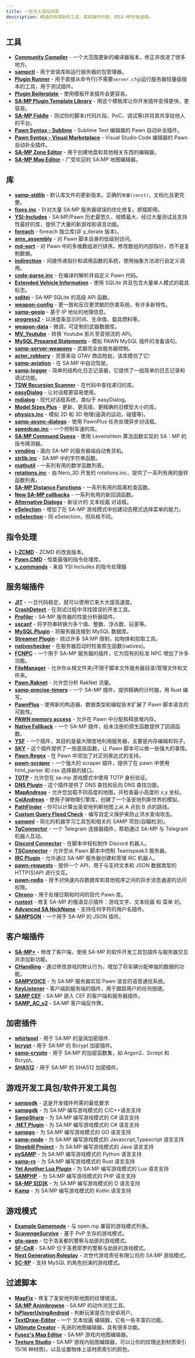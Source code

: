 ```yaml
---
title: 一些令人惊叹的库
description: 精选的有帮助的工具、库和插件列表，供SA-MP开发选择。
---
```


## 工具

- **[Community Compiler](https://github.com/pawn-lang/compiler/)** - 一个大范围更新的编译器版本，修正并改进了很多地方。
- **[sampctl](http://sampctl.com/)** - 用于安装库和运行服务器的包管理器。
- **[Plugin Runner](https://github.com/Zeex/samp-plugin-runner/)** - 用于直接从命令行(不需要`server.cfg`)运行服务器轻量级版本的工具，用于测试插件。
- **[Plugin Boilerplate](https://github.com/Southclaws/samp-plugin-boilerplate)** - 使用模板开发插件会更容易。
- **[SA:MP Plugin Template Library](https://github.com/katursis/samp-ptl)** - 用这个模板库让你开发插件变得更快，更容易。
- **[SA-MP Fiddle](https://fiddle.sa-mp.dev)** - 测试你的脚本(代码片段、PoC、调试等)并将其共享给他人的平台。
- **[Pawn Syntax - Sublime](https://packagecontrol.io/packages/Pawn%20syntax/)** - Sublime Text 编辑器的 Pawn 自动补全插件。
- **[Pawn Syntax - Visual Marketplace](https://marketplace.visualstudio.com/items?itemName=southclaws.vscode-pawn/)** - Visual Studio Code 编辑器的 Pawn 自动补全插件。
- **[SA-MP Zone Editor](https://bitbucket.org/Grimrandomer/samp-zone-editor/downloads/)** - 用于创建地盘和其他相关东西的编辑器。
- **[SA-MP Map Editor](https://github.com/openmultiplayer/archive/raw/master/tools/Map%20Editor.zip)** - 广受欢迎的 SA:MP 地图编辑器。

## 库

- **[samp-stdlib](https://github.com/pawn-lang/samp-stdlib/)** - 默认库文件的更新版本。正确的`常量(const)`，文档化且更完整。
- **[fixes.inc](https://github.com/pawn-lang/sa-mp-fixes/)** - 针对大量 SA:MP 服务器错误的优化修复。即插即用。
- **[YSI-Includes](https://github.com/pawn-lang/YSI-Includes/)** - SA:MP/Pawn 历史最悠久、规模最大、经过大量测试且支持性最好的库，提供了大量的新游戏和语言功能。
- **[foreach](https://github.com/Open-GTO/foreach)** - foreach 独立库(非 y_iterate 版本)。
- **[amx_assembly](https://github.com/Zeex/amx_assembly/)** - 对 Pawn 脚本自身的低级别访问。
- **[md-sort](https://github.com/oscar-broman/md-sort)** - 对 Pawn 中的多维数组进行排序。修改数组的内部指针，而不是复制数据。
- **[indirection](https://github.com/Y-Less/indirection/)** - 间接传递指针和调用函数的系统，使用抽象方法进行自定义调用。
- **[code-parse.inc](https://github.com/Y-Less/code-parse.inc/)** - 在编译时解析并自定义 Pawn 代码。
- **[Extended Vehicle Information](https://github.com/Vince0789/sa-mp-extended-vehicle-information/)** - 使用 SQLite 并且包含大量单人模式的载具标志。
- **[sqlitei](https://github.com/oscar-broman/sqlitei)** - SA-MP SQLite 的高级 API 函数。
- **[weapon-config](https://github.com/oscar-broman/samp-weapon-config)** - 更一致和反应更灵敏的伤害系统，有许多新特性。
- **[samp-geoip](https://github.com/Southclaws/SAMP-geoip/)** - 基于 IP 地址的地理信息。
- **[progress2](https://github.com/Southclaws/progress2/)** - 以进度条显示时间、生命值、载具燃料等。
- **[weapon-data](https://github.com/Southclaws/samp-weapon-data/)** - 微调，可定制的武器数据库。
- **[MV_Youtube](https://github.com/MichaelBelgium/MV_Youtube)** - 转换 Youtube 影片至音频流的 API。
- **[MySQL Prepared Statements](https://github.com/PatrickGTR/MySQL-Prepared-Statements)** - 模拟 PAWN MySQL 插件的准备语句。
- **[samp-server-weapons](https://github.com/Brunoo16/samp-server-weapons)** - 武器完全由服务器控制。
- **[actor_robbery](https://github.com/PatrickGTR/actor_robbery)** - 灵感来自 GTAV 商店抢劫，该库模仿了它!
- **[samp-aviation](https://github.com/Southclaws/samp-aviation/)** - 在 SA:MP 中自动驾驶。
- **[samp-logger](https://github.com/Southclaws/samp-logger)** - 简单的结构化日志记录器，它提供了一组简单的日志记录和调试功能。
- **[TDW Recursion Scanner](https://github.com/tdworg/samp-include-rscan)** - 在代码中查找递归的库。
- **[easyDialog](https://github.com/Awsomedude/easyDialog)** - 让对话框更容易使用。
- **[mdialog](https://github.com/Open-GTO/mdialog)** - 现代对话框系统，类似于 easyDialog。
- **[Model Sizes Plus](https://github.com/Crayder/Model-Sizes-Plus)** - 更新、更高级、更精确的旧模型大小的库。
- **[physics.inc](https://github.com/uPeppe/physics.inc)** - 模拟 2D 和 3D 物理(逼真的运动，碰撞等)。
- **[samp-async-dialogs](https://github.com/AGraber/samp-async-dialogs)** - 使用 PawnPlus 任务处理异步对话框。
- **[speedcap.inc](https://github.com/openmultiplayer/archive/blob/master/includes/speedcap.inc)** - 一个控制车速的库。
- **[SA:MP Command Guess](https://github.com/Kirima2nd/samp-command-guess)** - 使用 Levenshtein 算法函数实现的 SA：MP 的指令猜测器。
- **[vending](https://github.com/wuzi/vending)** - 面向 SA-MP 的服务器端自动售货机。
- **[strlib.inc](https://github.com/oscar-broman/strlib/)** - SA:MP 中的字符串函数。
- **[mathutil](https://github.com/ScavengeSurvive/mathutil)** - 一系列有用的数学函数列表。
- **[rotations.inc](https://github.com/sampctl/rotations.inc)** - 由 Nero_3D 开发的 rotations.inc，提供了一系列有用的旋转函数列表。
- **[SA-MP Distance Functions](https://github.com/Y-Less/samp-distance)** - 一系列有用的距离检查函数。
- **[New SA-MP callbacks](https://github.com/emmet-jones/New-SA-MP-callbacks)** - 一系列有用的新回调函数。
- **[Alternative Dialogs](https://github.com/NexiusTailer/Alternative-Dialogs)** - 新设计的 文本绘画 对话框。
- **[eSelection](https://github.com/TommyB123/eSelection)** - 增加了在 SA-MP 游戏模式中创建动态模式选择菜单的能力。
- **[mSelection](https://github.com/alextwothousand/mSelection)** - 同 eSelection，但风格不同。

## 指令处理

- **[I-ZCMD](https://github.com/YashasSamaga/I-ZCMD/)** - ZCMD 的改良版本。
- **[Pawn.CMD](https://github.com/katursis/Pawn.CMD/)** - 性能最强的指令处理库。
- **[y_commands](https://github.com/pawn-lang/YSI-Includes/blob/5.x/YSI_Visual/y_commands.md)** - 来自 YSI Includes 的指令处理器

## 服务端插件

- **[JIT](https://github.com/Zeex/samp-plugin-jit/)** - 一旦代码稳定，就可以使用它来大大提高速度。
- **[CrashDetect](https://github.com/Zeex/samp-plugin-crashdetect/)** - 在测试过程中寻找错误的开发工具。
- **[Profiler](https://github.com/Zeex/samp-plugin-profiler)** - SA-MP 服务器的性能分析器插件。
- **[sscanf](https://github.com/Y-Less/sscanf/)** - 将字符串转换为多个值、整数、浮点数、玩家等。
- **[MySQL Plugin](https://github.com/pBlueG/SA-MP-MySQL/)** - 将服务器连接到 MySQL 数据库。
- **[Streamer Plugin](https://github.com/samp-incognito/samp-streamer-plugin/)** - 绕过许多 SA:MP 限制，如物体和拾取工具。
- **[nativechecker](https://github.com/openmultiplayer/archive/raw/master/plugins/nativechecker.zip)** - 在服务器启动时检查原生函数(natives)。
- **[FCNPC](https://github.com/ziggi/FCNPC)** - 一个用于 SA-MP 服务器的插件，它为现有的标准 NPC 增加了许多功能。
- **[FileManager](https://github.com/JaTochNietDan/SA-MP-FileManager)** - 允许你从根文件夹(不限于脚本文件服务器目录)管理文件和文件夹。
- **[Pawn.Raknet](https://github.com/katursis/Pawn.RakNet)** - 允许您分析 RakNet 流量。
- **[samp-precise-timers](https://github.com/bmisiak/samp-precise-timers)** - 一个 SA-MP 插件，提供精确的计时器，用 Rust 编写。
- **[PawnPlus](https://github.com/IllidanS4/PawnPlus)** - 使用新的构造器、数据类型和编程技术扩展了 Pawn 脚本语言的可能性。
- **[PAWN memory access](https://github.com/BigETI/pawn-memory)** - 允许在 Pawn 中分配和释放堆内存。
- **[Native Fallback](https://github.com/IllidanS4/NativeFallback)** - 一个 SA-MP 插件，给未注册的原生函数提供了回调函数。
- **[YSF](https://github.com/IllidanS4/YSF)** - 一个插件，其目的是最大限度地利用服务器，主要是内存编辑和钩子。
- **[SKY](https://github.com/oscar-broman/SKY)** - 这个插件提供了一些底层函数，让 Pawn 脚本可以做一些强大的事情。
- **[Pawn.Regex](https://github.com/katursis/Pawn.Regex)** - 在 Pawn 中添加了对正则表达式的支持。
- **[pawn-scraper](https://github.com/Sreyas-Sreelal/pawn-scraper)** - 一个强大的 scraper 插件，提供了在 pawn 中使用 html_parser 和 css 选择器的接口。
- **[TOTP](https://github.com/philip1337/samp-plugin-totp)** - 允许您在 sa-mp 游戏模式中使用 TOTP 身份验证。
- **[DNS Plugin](https://github.com/samp-incognito/samp-dns-plugin)** - 这个插件提供了 DNS 查找和反向 DNS 查找功能。
- **[MapAndreas](https://github.com/Southclaws/samp-plugin-mapandreas)** - 允许您加载不同高度的地图，并检查最小高度的 x,y 坐标。
- **[ColAndreas](https://github.com/Pottus/ColAndreas)** - 使用子弹物理引擎库，创建了一个圣安地列斯世界的模拟。
- **[PathFinder](https://bitbucket.org/Pamdex/pathfinder/src/master)** - 你可以计算出圣安地列斯地图上从 A 点到 B 点的路线。
- **[Custom Query Flood Check](https://github.com/spmn/samp-custom-query-flood-check)** - 编写自定义保护来防止洪水查询攻击。
- **[sampml](https://github.com/YashasSamaga/sampml)** - 简化的机器学习工具包和相关的 SAMP 项目(自瞄检测)。
- **[TgConnector](https://github.com/Sreyas-Sreelal/tgconnector)** - 一个 Telegram 连接器插件，帮助通过 SA-MP 与 Telegram 机器人互动。
- **[Discord Connector](https://github.com/maddinat0r/samp-discord-connector)** - 在脚本中轻松制作 Discord 机器人。
- **[TSConnector](https://github.com/maddinat0r/samp-tsconnector)** - 允许您从 Pawn 脚本中控制 Teamspeak3 服务器。
- **[IRC Plugin](https://github.com/samp-incognito/samp-irc-plugin)** - 允许通过 SA-MP 服务器创建和管理 IRC 机器人。
- **[pawn-requests](https://github.com/Southclaws/pawn-requests)** - 提供一个 API，用于与支持文本和 JSON 数据类型的 HTTP(S)API 进行交互。
- **[pawn-redis](https://github.com/Southclaws/pawn-redis)** - 授予对快速内存数据库和其他程序之间的异步消息通道的访问权限。
- **[Chrono](https://github.com/Southclaws/pawn-chrono)** - 用于处理日期和时间的现代 Pawn 库。
- **[rustext](https://github.com/ziggi/rustext)** - 修复 SA-MP 的俄语显示插件：游戏文字、文本绘画 和 菜单 的。
- **[Advanced SA NickName](https://github.com/KrYpToDeN/Advanced-SA-NickName)** - 支持任何字符的用户名插件。
- **[SAMPSON](https://github.com/Hual/SAMPSON)** - 一个用于 SA-MP 的 JSON 插件。

## 客户端插件

- **[SA-MP+](https://github.com/Hual/SA-MP-Plus)** - 修改了客户端，使用 SA-MP 的软件开发工具包插件与服务器交互并添加新功能。
- **[CHandling](https://github.com/dotSILENT/chandling)** - 通过修改游戏的默认行为，增加了将车辆分配单独的数据的功能。
- **[SAMPVOICE](https://github.com/CyberMor/sampvoice)** - 为 SA:MP 服务器实现 Pawn 语言的语音通信系统。
- **[KeyListener](https://github.com/CyberMor/keylistener)** - 客户端到服务端的插件，用于跟踪用户的任何按键。
- **[SAMP CEF](https://github.com/ZOTTCE/samp-cef)** - SA:MP 嵌入 CEF 的客户端和服务器插件。
- **[SAMP_AC_v2](https://github.com/Whitetigerswt/SAMP_AC_v2)** - SA:MP 客户端反作弊。

## 加密插件

- **[whirlpool](https://github.com/Southclaws/samp-whirlpool/)** - 用于 SA:MP 的漩涡加密插件.
- **[bcrypt](https://github.com/LassiR/bcrypt-samp/)** - 用于 SA:MP 的 Bcrypt 加密插件。
- **[samp-crypto](https://github.com/alextwothousand/samp-crypto)** - 用于 SA:MP 的加密函数集，如 Argon2、Scrept 和 Bcrypt。
- **[SHA512](https://github.com/openmultiplayer/archive/raw/master/plugins/SHA512.zip)** - 用于 SA:MP 的 SHA512 加密插件。

## 游戏开发工具包/软件开发工具包

- **[sampsdk](https://github.com/Zeex/samp-plugin-sdk)** - 这是开发插件所需的最低要求
- **[sampgdk](https://github.com/Zeex/sampgdk)** - 为 SA:MP 编写游戏模式的 C/C++语言支持
- **[SampSharp](https://github.com/ikkentim/SampSharp)** - 为 SA:MP 编写游戏模式的 C# 语言支持
- **[.NET Plugin](https://github.com/Seregamil/.NET-plugin)** - 为 SA:MP 编写游戏模式的 C# 语言支持
- **[sampgo](https://github.com/sampgo/sampgo)** - 为 SA:MP 编写游戏模式的 GO 语言支持
- **[samp-node](https://github.com/AmyrAhmady/samp-node)** - 为 SA:MP 编写游戏模式的 Javascript,Typescript 语言支持
- **[Shoebill Project](https://github.com/Shoebill/ShoebillPlugin)** - 为 SA:MP 编写游戏模式的 Java 语言支持
- **[pySAMP](https://github.com/habecker/PySAMP)** - 为 SA:MP 编写游戏模式的 Python 语言支持
- **[samp-rs](https://github.com/ZOTTCE/samp-rs)** - 为 SA:MP 编写游戏模式的 Rust 语言支持
- **[Yet Another Lua Plugin](https://github.com/IllidanS4/YALP)** - 为 SA:MP 编写游戏模式的 Lua 语言支持
- **[SAMPHP](https://github.com/Lapayo/SAMPHP)** - 为 SA:MP 编写游戏模式的 PHP 语言支持
- **[SA-MP S[D]K](https://github.com/Hual/SA-MP-S-D-K)** - 为 SA:MP 编写游戏模式的 D 语言支持
- **[Kamp](https://github.com/Double-O-Seven/kamp)** - 为 SA:MP 编写游戏模式的 Kotlin 语言支持

## 游戏模式

- **[Example Gamemode](https://github.com/openmultiplayer/example-gamemodes)** - 与 open.mp 兼容的游戏模式列表。
- **[ScavengeSurvive](https://github.com/Southclaws/ScavengeSurvive)** - 基于 PvP 生存的游戏模式。
- **[gta-open](https://github.com/PatrickGTR/gta-open)** - 位于洛圣都的警察与劫匪的游戏模式。
- **[SF-CnR](https://github.com/zeelorenc/sf-cnr)** - SA:MP 位于圣费耶罗的警察与劫匪的游戏模式。
- **[Next Generation Roleplay](https://github.com/NextGenerationGamingLLC/SA-MP-Development)** - 次世代游戏责任有限公司的 SA:MP 游戏模式。
- **[SC-RP](https://github.com/seanny/SC-RP)** - 支持 MySQL 的角色扮演的游戏模式。

## 过滤脚本

- **[MapFix](https://github.com/NexiusTailer/MapFix)** - 修复了圣安地列斯地图的纹理错误。
- **[SA:MP Animbrowse](https://github.com/Southclaws/samp-animbrowse)** - SA:MP 的动作浏览工具。
- **[IsPlayerUsingAndroid](https://github.com/Fairuz-Afdhal/IsPlayerUsingAndroid)** - 判断玩家是否为安卓用户。
- **[TextDraw-Editor](https://github.com/Nickk888SAMP/TextDraw-Editor)** - 一个 文本绘画 编辑器，它有一些丰富的功能。
- **[Ultimate Creator](https://github.com/NexiusTailer/Ultimate-Creator)** - 先进的地图编辑器，具有很多功能。
- **[Fusez's Map Editor](https://github.com/fusez/Map-Editor-V3)** - SA:MP 游戏内地图编辑器。
- **[Texture Studio](https://github.com/Pottus/Texture-Studio)** - SA:MP 游戏内贴图编辑器，可以让你的纹理达到材质索引 15(16 种材质)，以及设置物体上该材质索引的颜色。
